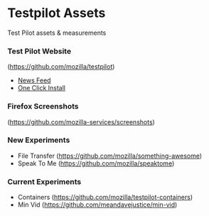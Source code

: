 # Testpilot Assets
Test Pilot assets &amp; measurements

### Test Pilot Website
(https://github.com/mozilla/testpilot)

* [News Feed](Test_Pilot_Website/News_Feed)
* [One Click Install](Test_Pilot_Website/One_Click_Install)

### Firefox Screenshots
(https://github.com/mozilla-services/screenshots)

### New Experiments
- File Transfer (https://github.com/mozilla/something-awesome)
- Speak To Me (https://github.com/mozilla/speaktome)

### Current Experiments
- Containers (https://github.com/mozilla/testpilot-containers)
- Min Vid (https://github.com/meandavejustice/min-vid)

